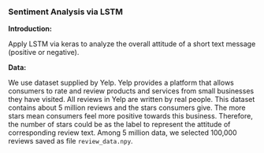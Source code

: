 ### Sentiment Analysis via LSTM

**Introduction:**

Apply LSTM via keras to analyze the overall attitude of a short text message (positive or negative).

**Data:**

We use dataset supplied by Yelp. Yelp provides a platform that allows consumers to rate and review products and services from small businesses they have visited. All reviews in Yelp are written by real people. This dataset contains about 5 million reviews and the stars consumers give. The more stars mean consumers feel more positive towards this business. Therefore, the number of stars could be as the label to represent the attitude of corresponding review text. Among 5 million data, we selected 100,000 reviews saved as file `review_data.npy`. 



